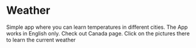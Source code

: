 # Weather
Simple app where you can learn temperatures in different cities. The App works in English only.
Check out Canada page. Click on the pictures there to learn the current weather